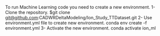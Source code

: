 To run Machine Learning code you need to create a new environment. 1- Clone the repository. $git clone git@github.com:CADWRDeltaModeling/Ion_Study_TTDataset.git 2- Use environment.yml file to create new environment. conda env create -f environment.yml 3- Activate the new environment. conda activate ion_ml
